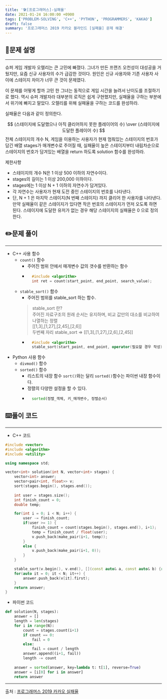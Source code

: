 ```yaml
---
title: '🛠️[프로그래머스]-실패율'
date: 2021-01-24 16:00:00 +0900
tags: ['PROBLEM-SOLVING', 'C++', 'PYTHON', 'PROGRAMMERS', 'KAKAO']
draft: false
summary: '프로그래머스 2019 카카오 블라인드 [실패율] 문제 해결'
---
```


## 📖문제 설명
---
슈퍼 게임 개발자 오렐리는 큰 고민에 빠졌다. 그녀가 만든 프랜즈 오천성이 대성공을 거뒀지만, 요즘 신규 사용자의 수가 급감한 것이다. 원인은 신규 사용자와 기존 사용자 사이에 스테이지 차이가 너무 큰 것이 문제였다.

이 문제를 어떻게 할까 고민 한 그녀는 동적으로 게임 시간을 늘려서 난이도를 조절하기로 했다. 역시 슈퍼 개발자라 대부분의 로직은 쉽게 구현했지만, 실패율을 구하는 부분에서 위기에 빠지고 말았다. 오렐리를 위해 실패율을 구하는 코드를 완성하라.

실패율은 다음과 같이 정의한다.

$$
    (스테이지에 도달했으나 아직 클리어하지 못한 플레이어의 수) \over (스테이지에 도달한 플레이어 수)
$$
전체 스테이지의 개수 N, 게임을 이용하는 사용자가 현재 멈춰있는 스테이지의 번호가 담긴 배열 stages가 매개변수로 주어질 때, 실패율이 높은 스테이지부터 내림차순으로 스테이지의 번호가 담겨있는 배열을 return 하도록 solution 함수를 완성하라.

제한사항
- 스테이지의 개수 N은 1 이상 500 이하의 자연수이다.
- stages의 길이는 1 이상 200,000 이하이다.
- stages에는 1 이상 N + 1 이하의 자연수가 담겨있다.
- 각 자연수는 사용자가 현재 도전 중인 스테이지의 번호를 나타낸다.
- 단, N + 1 은 마지막 스테이지(N 번째 스테이지) 까지 클리어 한 사용자를 나타낸다.
만약 실패율이 같은 스테이지가 있다면 작은 번호의 스테이지가 먼저 오도록 하면 된다.
스테이지에 도달한 유저가 없는 경우 해당 스테이지의 실패율은 0 으로 정의한다.

## ✏️문제 풀이
---
- C++ 사용 함수
  - ```count()``` 함수
    - 주어진 범위 안에서 매개변수 값의 갯수를 반환하는 함수
    - ```cpp
        #include <algorithm>
        int ret = count(start_point, end_point, search_value);
        ```
  - ```stable_sort()``` 함수
    - 주어진 범위를 stable_sort 하는 함수.
    > stable_sort 란?  
    > 주어진 자료구조의 원래 순서는 유지하며, 비교 값만의 대소를 비교하여 나열하는 정렬  
    > [[1,3],[1,27],[2,45],[2,6]]  
    > 두번째 자리 stable_sort => [[1,3],[1,27],[2,6],[2,45]]
    - ```cpp
        #include <algorithm>
        stable_sort(start_point, end_point, operator(필요할 경우 작성));
        ```
- Python 사용 함수
  - ```divmod()``` 함수
  - ```sorted()``` 함수
    - 리스트의 내장 함수 ```sort()```와는 달리 ```sorted()```함수는 파이썬 내장 함수이다.
    - 정렬의 다양한 설정을 할 수 있다.
    - ```python
        sorted(정렬_객체, 키_매개변수, 정렬순서)
        ```

## ⌨️풀이 코드
---
- C++ 코드

```cpp
#include <vector>
#include <algorithm>
#include <utility>

using namespace std;

vector<int> solution(int N, vector<int> stages) {
    vector<int> answer;
    vector<pair<int, float>> v;
    sort(stages.begin(), stages.end());
    
    int user = stages.size();
    int finish_count = 0;
    double temp;

    for(int i = 0; i < N; i++) {
        user -= finish_count;
        if(user >= 1) {
            finish_count = count(stages.begin(), stages.end(), i+1);
            temp = finish_count / float(user);
            v.push_back(make_pair(i+1, temp));
        }
        else {
            v.push_back(make_pair(i+1, 0));
        }
    }

    stable_sort(v.begin(), v.end(), [](const auto& a, const auto& b) {return a.second > b.second; });
    for(auto it = 0; it < N; it++) {
        answer.push_back(v[it].first);
    }
    return answer;
}
```

- 파이썬 코드

```python
def solution(N, stages):
    answer = []
    length = len(stages)
    for i in range(N):
        count = stages.count(i+1)        
        if count == 0:
            fail = 0
        else:
            fail = count / length
        answer.append((i+1, fail))
        length -= count
    
    answer = sorted(answer, key=lambda t: t[1], reverse=True)
    answer = [i[0] for i in answer]
    return answer
```

-----
출처 : [프로그래머스 2019 카카오 실패율](https://programmers.co.kr/learn/courses/30/lessons/42889)